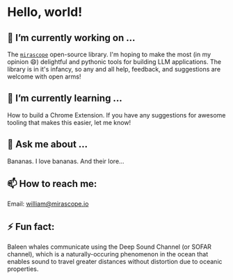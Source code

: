 # Hello, world!

## 🔭 I’m currently working on ...

The [`mirascope`](https://github.com/Mirascope/mirascope) open-source library. I'm hoping to make the most (in my opinion :smile:) delightful and pythonic tools for building LLM applications. The library is in it's infancy, so any and all help, feedback, and suggestions are welcome with open arms!

## 🌱 I’m currently learning ...

How to build a Chrome Extension. If you have any suggestions for awesome tooling that makes this easier, let me know!

## 💬 Ask me about ...

Bananas. I love bananas. And their lore...

## 📫 How to reach me:

Email: william@mirascope.io

## ⚡ Fun fact:

Baleen whales communicate using the Deep Sound Channel (or SOFAR channel), which is a naturally-occuring phenomenon in the ocean that enables sound to travel greater distances without distortion due to oceanic properties.
